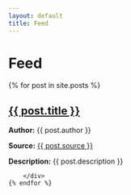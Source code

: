 ```yaml
---
layout: default
title: Feed
---
```


# Feed

<div class="feed-index">
    {% for post in site.posts %}
        <div class="post">
            <h2><a href="{{ post.source }}">{{ post.title }}</a></h2>
            <p><strong>Author:</strong> {{ post.author }}</p>
            <p><strong>Source:</strong> <a href="{{ post.source }}">{{ post.source }}</a></p>
            <p><strong>Description:</strong> {{ post.description }}</p>
            
        </div>
    {% endfor %}
</div>